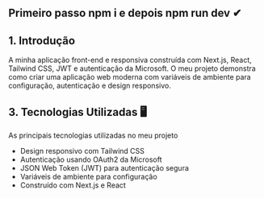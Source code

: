 ## Primeiro passo npm i e depois npm run dev ✔

## **1. Introdução**

A minha aplicação front-end e responsiva construída com Next.js, React, Tailwind CSS, JWT e autenticação da Microsoft. O meu projeto demonstra como criar uma aplicação web moderna com variáveis de ambiente para configuração, autenticação e design responsivo.

## **3. Tecnologias Utilizadas 🖥**

As principais tecnologias utilizadas no meu projeto

- Design responsivo com Tailwind CSS
- Autenticação usando OAuth2 da Microsoft
- JSON Web Token (JWT) para autenticação segura
- Variáveis de ambiente para configuração
- Construído com Next.js e React


